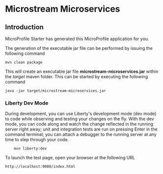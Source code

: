 # Microstream Microservices

## Introduction

MicroProfile Starter has generated this MicroProfile application for you.

The generation of the executable jar file can be performed by issuing the following command

```shell
mvn clean package
```
This will create an executable jar file **microstream-microservices.jar** within the _target_ maven folder. This can be started by executing the following command

```shell
java -jar target/microstream-microservices.jar
```


### Liberty Dev Mode

During development, you can use Liberty's development mode (dev mode) to code while observing and testing your changes on the fly.
With the dev mode, you can code along and watch the change reflected in the running server right away; 
unit and integration tests are run on pressing Enter in the command terminal; you can attach a debugger to the running server at any time to step through your code.

```shell
    mvn liberty:dev
```

To launch the test page, open your browser at the following URL

```shell
http://localhost:9080/index.html  
```



